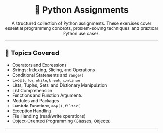 <h1 align="center">🚀 Python Assignments</h1>

<p align="center">
  A structured collection of Python assignments. These exercises cover essential programming concepts, problem-solving techniques, and practical Python use cases.
</p>

---

## 🧠 Topics Covered

- Operators and Expressions  
- Strings: Indexing, Slicing, and Operations  
- Conditional Statements and `range()`  
- Loops: `for`, `while`, `break`, `continue`  
- Lists, Tuples, Sets, and Dictionary Manipulation  
- List Comprehension  
- Functions and Function Arguments  
- Modules and Packages  
- Lambda Functions, `map()`, `filter()`  
- Exception Handling  
- File Handling (read/write operations)  
- Object-Oriented Programming (Classes, Objects)

---
